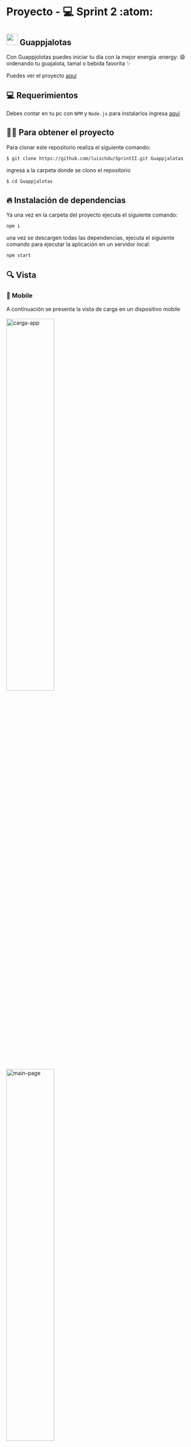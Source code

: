 # Proyecto - :computer: Sprint 2  :atom:

## <img width=30px src='https://i.imgur.com/8aAwol7.png'> Guappjalotas 


Con Guappjolotas puedes iniciar tu día con la mejor energia :energy: :smile: ordenando tu guajalota, tamal o bebida favorita :sparkles:


Puedes ver el proyecto [aquí](https://vigilant-bose-b9ad67.netlify.app/)

## :computer: Requerimientos

Debes contar en tu pc con `NPM` y `Node.js` para instalarlos ingresa [aquí](https://nodejs.org/en/)

## :technologist: Para obtener el proyecto

Para clonar este repositorio realiza el siguiente comando:

```bash
$ git clone https://github.com/luischdu/SprintII.git Guappjalotas
```
ingresa a la carpeta donde se clono el repositorio

```bash
$ cd Guappjalotas
```

## 🔥 Instalación de dependencias

Ya una vez en la carpeta del proyecto ejecuta el siguiente comando:

```bash
npm i
```

una vez se descargen todas las dependencias, ejecuta el siguiente comando para ejecutar la aplicación en un servidor local:

```bash
npm start
```

## 🔍 Vista

### 📱 Mobile
A continuación se presenta la vista de carga en un dispositivo mobile
<br></br>
<img src='https://i.imgur.com/eCiDRnf.jpg' alt='carga-app' width=50%>
<br></br>
<img src='https://i.imgur.com/m1eD2tW.jpg' alt='main-page' width=50%>

## :man_technologist: Autores

* **Luis Chávez**  - [@luischdu](https://github.com/luischdu)
* **Jhosep Ropero**  - [@J-Roma](https://github.com/J-Roma)
* **Lewis Contreras**  - [@LewisContreras](https://github.com/LewisContreras)
* **Rodrigo Rodrigez**  - [@RavenHrafnagud](https://github.com/RavenHrafnagud)

